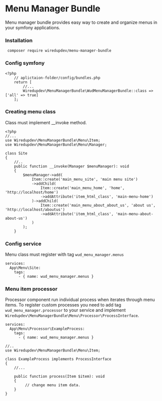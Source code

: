 # Menu Manager Bundle
Menu manager bundle provides easy way to create and organize menus in your symfony applications.
### Installation 
```
 composer require wiredupdev/menu-manager-bundle
```
### Config symfony
```
<?php
    // aplictaion-folder/config/bundles.php
    return [
        //...
        Wiredupdev\MenuManagerBundle\WudMenuManagerBundle::class => ['all' => true]  
    ];
```
###  Creating menu class
Class must implement __invoke method.
```
<?php
//...
use Wiredupdev\MenuManagerBundle\Menu\Item;
use Wiredupdev\MenuManagerBundle\Menu\Manager;

class Site
{
    //..
    public function __invoke(Manager $menuManager): void
    {
        $menuManager->add(
            Item::create('main_menu_site', 'main menu site')
            ->addChild(
                Item::create('main_menu_home', 'home', 'http://localhost/home')
                ->addAttribute('item_html_class', 'main-menu-home')
            )->addChild(
                Item::create('main_menu_about_about_us', 'about us', 'http://localhost/aboutus')
                ->addAttribute('item_html_class', 'main-menu-about-about-us')
            )
        );
    }
```
###  Config service
Menu class must register with tag ``wud_menu_manager.menus``
```
services:
  App\Menu\Site:
    tags:
      - { name: wud_menu_manager.menus }
```
###  Menu item processor
Processor component run individual process when iterates through menu items.
To register custom processes you need to add tag ``wud_menu_manager.processor`` to your service and implement
``Wiredupdev\MenuManagerBundle\Menu\Processor\ProcessInterface``.
```
services:
  App\Menu\Processor\ExampleProcess:
    tags:
      - { name: wud_menu_manager.menus }
```
````
//..
use Wiredupdev\MenuManagerBundle\Menu\Item;

class ExampleProcess implements ProcessInterface
{
    //...

    public function process(Item $item): void
    {
         // change menu item data.
    }
}
````